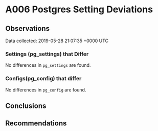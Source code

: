 # A006 Postgres Setting Deviations #

## Observations ##
Data collected: 2019-05-28 21:07:35 +0000 UTC  

### Settings (pg_settings) that Differ ###

No differences in `pg_settings` are found.

### Configs(pg_config) that differ ###

No differences in `pg_config` are found.



## Conclusions ##


## Recommendations ##

